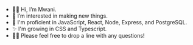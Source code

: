 - 👋🏿 Hi, I’m Mwani.
- 👀 I’m interested in making new things.
- 🌱 I'm proficient in JavaScript, React, Node, Express, and PostgreSQL.
- ✨ I'm growing in CSS and Typescript.
- ✍🏿 Please feel free to drop a line with any questions!

<!---
MwaniN/MwaniN is a ✨ special ✨ repository because its `README.md` (this file) appears on your GitHub profile.
You can click the Preview link to take a look at your changes.
--->
